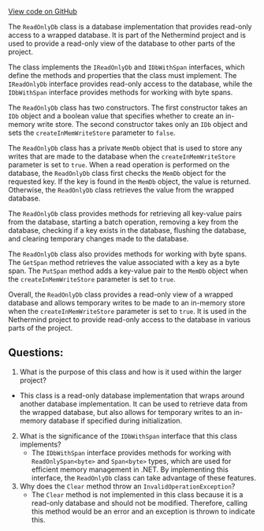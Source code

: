 [View code on GitHub](https://github.com/nethermindeth/nethermind/Nethermind.Db/ReadOnlyDb.cs)

The `ReadOnlyDb` class is a database implementation that provides read-only access to a wrapped database. It is part of the Nethermind project and is used to provide a read-only view of the database to other parts of the project. 

The class implements the `IReadOnlyDb` and `IDbWithSpan` interfaces, which define the methods and properties that the class must implement. The `IReadOnlyDb` interface provides read-only access to the database, while the `IDbWithSpan` interface provides methods for working with byte spans.

The `ReadOnlyDb` class has two constructors. The first constructor takes an `IDb` object and a boolean value that specifies whether to create an in-memory write store. The second constructor takes only an `IDb` object and sets the `createInMemWriteStore` parameter to `false`.

The `ReadOnlyDb` class has a private `MemDb` object that is used to store any writes that are made to the database when the `createInMemWriteStore` parameter is set to `true`. When a read operation is performed on the database, the `ReadOnlyDb` class first checks the `MemDb` object for the requested key. If the key is found in the `MemDb` object, the value is returned. Otherwise, the `ReadOnlyDb` class retrieves the value from the wrapped database.

The `ReadOnlyDb` class provides methods for retrieving all key-value pairs from the database, starting a batch operation, removing a key from the database, checking if a key exists in the database, flushing the database, and clearing temporary changes made to the database. 

The `ReadOnlyDb` class also provides methods for working with byte spans. The `GetSpan` method retrieves the value associated with a key as a byte span. The `PutSpan` method adds a key-value pair to the `MemDb` object when the `createInMemWriteStore` parameter is set to `true`.

Overall, the `ReadOnlyDb` class provides a read-only view of a wrapped database and allows temporary writes to be made to an in-memory store when the `createInMemWriteStore` parameter is set to `true`. It is used in the Nethermind project to provide read-only access to the database in various parts of the project.
## Questions: 
 1. What is the purpose of this class and how is it used within the larger project?
   - This class is a read-only database implementation that wraps around another database implementation. It can be used to retrieve data from the wrapped database, but also allows for temporary writes to an in-memory database if specified during initialization.
2. What is the significance of the `IDbWithSpan` interface that this class implements?
   - The `IDbWithSpan` interface provides methods for working with `ReadOnlySpan<byte>` and `Span<byte>` types, which are used for efficient memory management in .NET. By implementing this interface, the `ReadOnlyDb` class can take advantage of these features.
3. Why does the `Clear` method throw an `InvalidOperationException`?
   - The `Clear` method is not implemented in this class because it is a read-only database and should not be modified. Therefore, calling this method would be an error and an exception is thrown to indicate this.